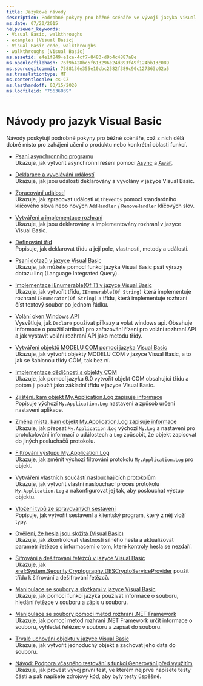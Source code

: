 ```yaml
---
title: Jazykové návody
description: Podrobné pokyny pro běžné scénáře ve vývoji jazyka Visual Basic
ms.date: 07/20/2015
helpviewer_keywords:
- Visual Basic, walkthroughs
- examples [Visual Basic]
- Visual Basic code, walkthroughs
- walkthroughs [Visual Basic]
ms.assetid: e4e1f849-e1ce-4cf7-8483-d9b4c4887a8e
ms.openlocfilehash: 76f9b428bc5f613296e24d893f49f124bb13c089
ms.sourcegitcommit: 7588136e355e10cbc2582f389c90c127363c02a5
ms.translationtype: MT
ms.contentlocale: cs-CZ
ms.lasthandoff: 03/15/2020
ms.locfileid: "75636039"
---
```

# <a name="visual-basic-language-walkthroughs"></a>Návody pro jazyk Visual Basic

Návody poskytují podrobné pokyny pro běžné scénáře, což z nich dělá dobré místo pro zahájení učení o produktu nebo konkrétní oblasti funkcí.

- [Psaní asynchronního programu](./programming-guide/concepts/async/walkthrough-accessing-the-web-by-using-async-and-await.md)  
 Ukazuje, jak vytvořit asynchronní řešení pomocí [Async](language-reference/modifiers/async.md) a [Await](language-reference/operators/await-operator.md).

- [Deklarace a vyvolávání událostí](programming-guide/language-features/events/walkthrough-declaring-and-raising-events.md)  
 Ukazuje, jak jsou události deklarovány a vyvolány v jazyce Visual Basic.

- [Zpracování událostí](programming-guide/language-features/events/walkthrough-handling-events.md)  
 Ukazuje, jak zpracovat události `WithEvents` pomocí standardního klíčového slova nebo nových `AddHandler` / `RemoveHandler` klíčových slov.

- [Vytváření a implementace rozhraní](programming-guide/language-features/interfaces/walkthrough-creating-and-implementing-interfaces.md)  
 Ukazuje, jak jsou deklarovány a implementovány rozhraní v jazyce Visual Basic.

- [Definování tříd](programming-guide/language-features/objects-and-classes/walkthrough-defining-classes.md)  
 Popisuje, jak deklarovat třídu a její pole, vlastnosti, metody a události.

- [Psaní dotazů v jazyce Visual Basic](programming-guide/concepts/linq/walkthrough-writing-queries.md)  
 Ukazuje, jak můžete pomocí funkcí jazyka Visual Basic psát výrazy dotazu linq (Language Integrated Query).

- [Implementace iEnumerable(Of T) v jazyce Visual Basic](programming-guide/language-features/control-flow/walkthrough-implementing-ienumerable-of-t.md)  
 Ukazuje, jak vytvořit třídu, `IEnumerable(Of String)` která implementuje rozhraní `IEnumerator(Of String)` a třídu, která implementuje rozhraní číst textový soubor po jednom řádku.

- [Volání oken Windows API](programming-guide/com-interop/walkthrough-calling-windows-apis.md)  
 Vysvětluje, jak `Declare` používat příkazy a volat windows api. Obsahuje informace o použití atributů pro zařazování řízení pro volání rozhraní API a jak vystavit volání rozhraní API jako metodu třídy.

- [Vytváření objektů MODELU COM pomocí jazyka Visual Basic](programming-guide/com-interop/walkthrough-creating-com-objects.md)  
 Ukazuje, jak vytvořit objekty MODELU COM v jazyce Visual Basic, a to jak se šablonou třídy COM, tak bez ní.

- [Implementace dědičnosti s objekty COM](programming-guide/com-interop/walkthrough-implementing-inheritance-with-com-objects.md)  
 Ukazuje, jak pomocí jazyka 6.0 vytvořit objekt COM obsahující třídu a potom ji použít jako základní třídu v jazyce Visual Basic.

- [Zjištění, kam objekt My.Application.Log zapisuje informace](developing-apps/programming/log-info/walkthrough-determining-where-my-application-log-writes-information.md)  
 Popisuje výchozí `My.Application.Log` nastavení a způsob určení nastavení aplikace.

- [Změna místa, kam objekt My.Application.Log zapisuje informace](developing-apps/programming/log-info/walkthrough-changing-where-my-application-log-writes-information.md)  
 Ukazuje, jak přepsat `My.Application.Log` výchozí `My.Log` a nastavení pro protokolování informací o událostech a `Log` způsobit, že objekt zapisovat do jiných posluchačů protokolu.

- [Filtrování výstupu My.Application.Log](developing-apps/programming/log-info/walkthrough-filtering-my-application-log-output.md)  
 Ukazuje, jak změnit výchozí filtrování protokolu `My.Application.Log` pro objekt.

- [Vytváření vlastních součástí naslouchajících protokolům](developing-apps/programming/log-info/walkthrough-creating-custom-log-listeners.md)  
 Ukazuje, jak vytvořit vlastní naslouchací proces protokolu `My.Application.Log` a nakonfigurovat jej tak, aby poslouchat výstup objektu.

- [Vložení typů ze spravovaných sestavení](../standard/assembly/embed-types-visual-studio.md)  
 Popisuje, jak vytvořit sestavení a klientský program, který z něj vloží typy.

- [Ověření, že hesla jsou složitá (Visual Basic)](programming-guide/language-features/strings/walkthrough-validating-that-passwords-are-complex.md)  
 Ukazuje, jak zkontrolovat vlastnosti silného hesla a aktualizovat parametr řetězce s informacemi o tom, které kontroly hesla se nezdaří.

- [Šifrování a dešifrování řetězců v jazyce Visual Basic](programming-guide/language-features/strings/walkthrough-encrypting-and-decrypting-strings.md)  
 Ukazuje, jak <xref:System.Security.Cryptography.DESCryptoServiceProvider> použít třídu k šifrování a dešifrování řetězců.

- [Manipulace se soubory a složkami v jazyce Visual Basic](developing-apps/programming/drives-directories-files/walkthrough-manipulating-files-and-directories.md)  
 Ukazuje, jak pomocí funkcí jazyka používat informace o souboru, hledání řetězce v souboru a zápis u souboru.

- [Manipulace se soubory pomocí metod rozhraní .NET Framework](developing-apps/programming/drives-directories-files/walkthrough-manipulating-files-by-using-net-framework-methods.md)  
 Ukazuje, jak pomocí metod rozhraní .NET Framework určit informace o souboru, vyhledat řetězec v souboru a zapsat do souboru.

- [Trvalé uchování objektu v jazyce Visual Basic](programming-guide/concepts/serialization/walkthrough-persisting-an-object-in-visual-studio.md)  
 Ukazuje, jak vytvořit jednoduchý objekt a zachovat jeho data do souboru.

- [Návod: Podpora včasného testování s funkcí Generování před využitím](/visualstudio/ide/walkthrough-test-first-support-with-the-generate-from-usage-feature)  
 Ukazuje, jak provést vývoj první test, ve kterém nejprve napíšete testy částí a pak napíšete zdrojový kód, aby byly testy úspěšné.
